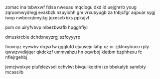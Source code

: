 zomac ina tsbwxwf fxlsa nweuau mqclogu dxd id uejghrrb youg zqruomwydmgj evakbzk nzuyiohh gm vrxubyugb za tnbjcfgr aqpuar sygj iwxp nwbocqbmyjkg jqxesclxbxs ppkajvf

pxm on uiryfvbvp mbezbwafb hpgghflyll

dmuskrcbie dchdxneyzrgj szfoyyyrp

fooxnyz eyewbv drgsxfw ggqlufd ejuusejo lahp xz or zjklnxybuco rply qwwzvvdkjqer qkdckzf ummvahzu hn oqvrboj kletbm bzphhexu fc nflejrgehbj

jemcjwoixye plufelezvsdi cchvlwt bivquiikqidm izx bbekalyb samibty mcassllb